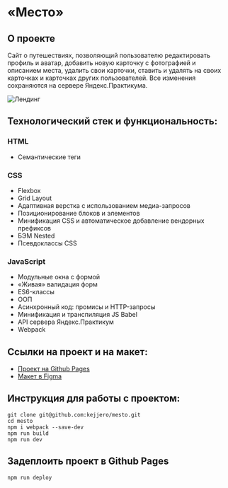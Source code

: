 # «Место»

## О проекте
Сайт о путешествиях, позволяющий пользователю редактировать профиль и аватар, добавить новую карточку с фотографией и описанием места, удалить свои карточки, ставить и удалять на своих карточках и карточках других пользователей. Все изменения сохраняются на сервере Яндекс.Практикума.

![Лендинг](https://sun9-51.userapi.com/impg/T4Cg09btj0MkQ-p7irqbmR4Q-UVLzKpoOBPZGA/xOQPn7mvxFA.jpg?size=2191x1395&quality=96&sign=32d8db675b8bd6d5d9e855aae495cbe7&type=album)

## Технологический стек и функциональность:
### HTML
* Семантические теги
### CSS
* Flexbox
* Grid Layout
* Адаптивная верстка с использованием медиа-запросов
* Позиционирование блоков и элементов
* Минификация CSS и автоматическое добавление вендорных префиксов
* БЭМ Nested
* Псевдоклассы CSS
### JavaScript
* Модульные окна с формой
* «Живая» валидация форм
* ES6-классы
* ООП
* Асинхронный код: промисы и HTTP-запросы
* Минификация и транспиляция JS Babel
* API сервера Яндекс.Практикум
* Webpack

## Ссылки на проект и на макет:
* [Проект на Github Pages](https://kejjero.github.io/mesto/)
* [Макет в Figma](https://www.figma.com/file/2cn9N9jSkmxD84oJik7xL7/JavaScript.-Sprint-4?node-id=0%3A1)

## Инструкция для работы с проектом:
```
git clone git@github.com:kejjero/mesto.git
cd mesto
npm i webpack --save-dev
npm run build
npm run dev
```
## Задеплоить проект в Github Pages
```
npm run deploy
```